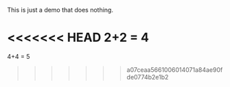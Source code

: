 This is just a demo that does nothing.

<<<<<<< HEAD
2+2 = 4
=======
4+4 = 5
>>>>>>> a07ceaa5661006014071a84ae90fde0774b2e1b2
